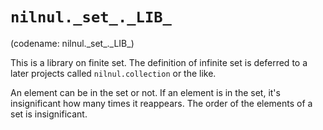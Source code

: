 ﻿# `nilnul._set_._LIB_`
(codename: nilnul.\_set_.\_LIB_)

This is a library on finite set. 
The definition of infinite set is deferred to a later projects called `nilnul.collection` or the like.

An element can be in the set or not. If an element is in the set, it's insignificant how many times it reappears.
The order of the elements of a set is insignificant.

